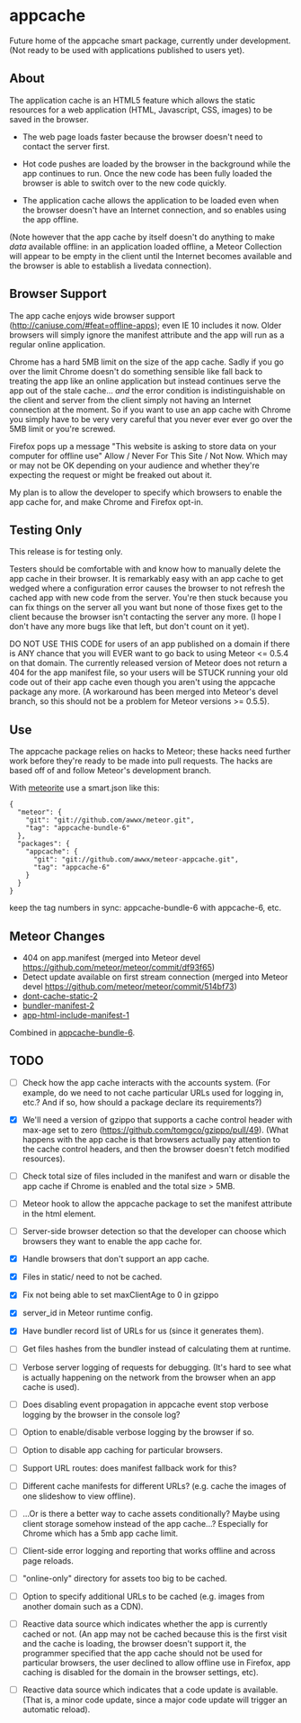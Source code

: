 appcache
========

Future home of the appcache smart package, currently under
development.  (Not ready to be used with applications
published to users yet).


About
-----

The application cache is an HTML5 feature which allows the static
resources for a web application (HTML, Javascript, CSS, images)
to be saved in the browser.

* The web page loads faster because the browser doesn't need to contact
  the server first.

* Hot code pushes are loaded by the browser in the background while the
  app continues to run.  Once the new code has been fully loaded the
  browser is able to switch over to the new code quickly.

* The application cache allows the application to be loaded even when
  the browser doesn't have an Internet connection, and so enables using
  the app offline.

(Note however that the app cache by itself doesn't do anything to make
*data* available offline: in an application loaded offline, a Meteor
Collection will appear to be empty in the client until the Internet
becomes available and the browser is able to establish a livedata
connection).


Browser Support
---------------

The app cache enjoys wide browser support (http://caniuse.com/#feat=offline-apps);
even IE 10 includes it now.  Older browsers will simply ignore the manifest
attribute and the app will run as a regular online application.

Chrome has a hard 5MB limit on the size of the app cache.  Sadly if you go
over the limit Chrome doesn't do something sensible like fall back
to treating the app like an online application but instead continues
serve the app out of the stale cache... *and* the error condition is
indistinguishable on the client and server from the client simply not
having an Internet connection at the moment.  So if you want to use
an app cache with Chrome you simply have to be very very careful that
you never ever ever go over the 5MB limit or you're screwed.

Firefox pops up a message "This website is asking to store data on your
computer for offline use" Allow / Never For This Site / Not Now.  Which
may or may not be OK depending on your audience and whether they're
expecting the request or might be freaked out about it.

My plan is to allow the developer to specify which browsers to enable the app
cache for, and make Chrome and Firefox opt-in.


Testing Only
------------

This release is for testing only.

Testers should be comfortable with and know how to manually delete the
app cache in their browser.  It is remarkably easy with an app cache
to get wedged where a configuration error causes the browser to not
refresh the cached app with new code from the server.  You're then
stuck because you can fix things on the server all you want but none
of those fixes get to the client because the browser isn't contacting
the server any more.  (I hope I don't have any more bugs like that left,
but don't count on it yet).

DO NOT USE THIS CODE for users of an app published on a domain if
there is ANY chance that you will EVER want to go back to using Meteor
<= 0.5.4 on that domain.  The currently released version of Meteor
does not return a 404 for the app manifest file, so your users will be
STUCK running your old code out of their app cache even though you
aren't using the appcache package any more.  (A workaround has been
merged into Meteor's devel branch, so this should not be a problem for
Meteor versions >= 0.5.5).


Use
---

The appcache package relies on hacks to Meteor; these hacks need
further work before they're ready to be made into pull requests.  The
hacks are based off of and follow Meteor's development branch.

With
[meteorite](http://oortcloud.github.com/meteorite/) use a smart.json
like this:

    {
      "meteor": {
        "git": "git://github.com/awwx/meteor.git",
        "tag": "appcache-bundle-6"
      },
      "packages": {
        "appcache": {
          "git": "git://github.com/awwx/meteor-appcache.git",
          "tag": "appcache-6"
        }
      }
    }

keep the tag numbers in sync: appcache-bundle-6 with appcache-6, etc.


Meteor Changes
--------------

* 404 on app.manifest (merged into Meteor devel https://github.com/meteor/meteor/commit/df93f65)
* Detect update available on first stream connection (merged into Meteor devel https://github.com/meteor/meteor/commit/514bf73)
* [dont-cache-static-2](https://github.com/awwx/meteor/tree/dont-cache-static-2)
* [bundler-manifest-2](https://github.com/awwx/meteor/tree/bundler-manifest-2)
* [app-html-include-manifest-1](https://github.com/awwx/meteor/tree/app-html-include-manifest-1)

Combined in [appcache-bundle-6](https://github.com/awwx/meteor/tree/appcache-bundle-6).


TODO
----

- [ ] Check how the app cache interacts with the accounts system.  (For example,
      do we need to not cache particular URLs used for logging in, etc.?  And if
      so, how should a package declare its requirements?)

- [x] We'll need a version of gzippo that supports a cache control header with max-age
      set to zero (https://github.com/tomgco/gzippo/pull/49).  (What happens with the
      app cache is that browsers actually pay attention to the cache control headers,
      and then the browser doesn't fetch modified resources).

- [ ] Check total size of files included in the manifest and warn or disable the
      app cache if Chrome is enabled and the total size > 5MB.

- [ ] Meteor hook to allow the appcache package to set the manifest attribute in the
      html element.

- [ ] Server-side browser detection so that the developer can choose which
      browsers they want to enable the app cache for.

- [x] Handle browsers that don't support an app cache.

- [x] Files in static/ need to not be cached.

- [x] Fix not being able to set maxClientAge to 0 in gzippo

- [x] server_id in Meteor runtime config.

- [x] Have bundler record list of URLs for us (since it generates them).

- [ ] Get files hashes from the bundler instead of calculating them at
      runtime.

- [ ] Verbose server logging of requests for debugging.  (It's hard to
      see what is actually happening on the network from the browser
      when an app cache is used).

- [ ] Does disabling event propagation in appcache event stop verbose
      logging by the browser in the console log?

- [ ] Option to enable/disable verbose logging by the browser if so.

- [ ] Option to disable app caching for particular browsers.

- [ ] Support URL routes: does manifest fallback work for this?

- [ ] Different cache manifests for different URLs? (e.g. cache the
      images of one slideshow to view offline).

- [ ] ...Or is there a better way to cache assets conditionally?
      Maybe using client storage somehow instead of the app cache...?
      Especially for Chrome which has a 5mb app cache limit.

- [ ] Client-side error logging and reporting that works offline and
      across page reloads.

- [ ] "online-only" directory for assets too big to be cached.

- [ ] Option to specify additional URLs to be cached (e.g. images from
      another domain such as a CDN).

- [ ] Reactive data source which indicates whether the app is
      currently cached or not. (An app may not be cached because this
      is the first visit and the cache is loading, the browser doesn't
      support it, the programmer specified that the app cache should
      not be used for particular browsers, the user declined to allow
      offline use in Firefox, app caching is disabled for the domain
      in the browser settings, etc).

- [ ] Reactive data source which indicates that a code update is
      available.  (That is, a minor code update, since a major code
      update will trigger an automatic reload).
